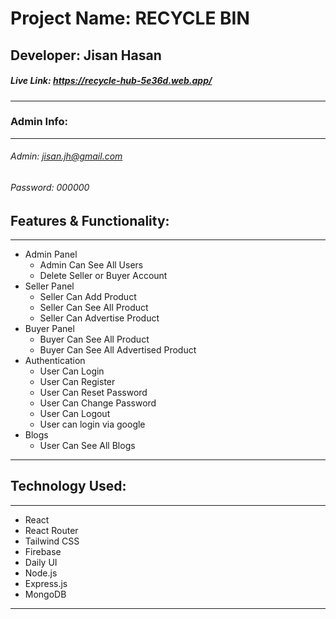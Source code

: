 # Project Name: RECYCLE BIN

## Developer: Jisan Hasan

##### Live Link: https://recycle-hub-5e36d.web.app/

---

### Admin Info:

---

###### Admin: jisan.jh@gmail.com

###### Password: 000000

## Features & Functionality:

---

-   Admin Panel
    -   Admin Can See All Users
    -   Delete Seller or Buyer Account
-   Seller Panel
    -   Seller Can Add Product
    -   Seller Can See All Product
    -   Seller Can Advertise Product
-   Buyer Panel
    -   Buyer Can See All Product
    -   Buyer Can See All Advertised Product
-   Authentication
    -   User Can Login
    -   User Can Register
    -   User Can Reset Password
    -   User Can Change Password
    -   User Can Logout
    -   User can login via google
-   Blogs
    -   User Can See All Blogs

---

## Technology Used:

---

-   React
-   React Router
-   Tailwind CSS
-   Firebase
-   Daily UI
-   Node.js
-   Express.js
-   MongoDB

---
